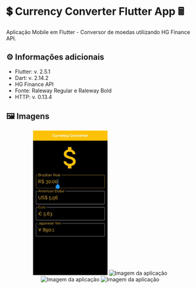 # 💲 Currency Converter Flutter App 🖩

Aplicação Mobile em Flutter - Conversor de moedas utilizando HG Finance API.

## ⚙️ Informações adicionais

- Flutter: v. 2.5.1
- Dart: v. 2.14.2
- HG Finance API
- Fonte: Raleway Regular e Raleway Bold
- HTTP: v. 0.13.4

## 🖼️ Imagens

<div align="center">
  <img width="200" alt="Imagem da aplicação" src="./flutter_01.jpeg">
  <img width="200" alt="Imagem da aplicação" src="./flutter_02.jpeg">
</div>
<div align="center">
  <img width="200" alt="Imagem da aplicação" src="./flutter_03.jpeg">
  <img width="200" alt="Imagem da aplicação" src="./flutter_04.jpeg">

